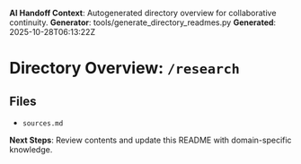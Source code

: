 <!-- AI-Handoff:START -->
**AI Handoff Context**: Autogenerated directory overview for collaborative continuity.
**Generator**: tools/generate_directory_readmes.py
**Generated**: 2025-10-28T06:13:22Z
<!-- AI-Handoff:END -->

# Directory Overview: `/research`

## Files
- `sources.md`

<!-- AI-Handoff:FOOTER-START -->
**Next Steps**: Review contents and update this README with domain-specific knowledge.
<!-- AI-Handoff:FOOTER-END -->
